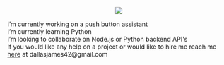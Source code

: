 <p align="center">
  <img src="https://ca.slack-edge.com/ESZCHB482-W012JHRKY0J-69d20df3f3c3-512"/>
<p/>
I’m currently working on a push button assistant<br/>
I’m currently learning Python<br/>
I’m looking to collaborate on Node.js or Python backend API's <br/>
If you would like any help on a project or would like to hire me reach me <a href="mailto:dallasjames42@gmail.com">here</a> at dallasjames42@gmail.com
